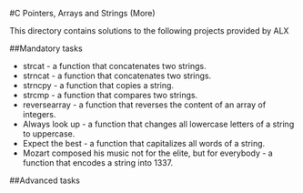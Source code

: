 #C Pointers, Arrays and Strings (More)

This directory contains solutions to the following projects provided by ALX

##Mandatory tasks

* strcat - a function that concatenates two strings.
* strncat - a function that concatenates two strings.
* strncpy -  a function that copies a string.
* strcmp - a function that compares two strings.
* reversearray -  a function that reverses the content of an array of integers.
* Always look up - a function that changes all lowercase letters of a string to uppercase.
* Expect the best -  a function that capitalizes all words of a string.
* Mozart composed his music not for the elite, but for everybody - a function that encodes a string into 1337.

##Advanced tasks
